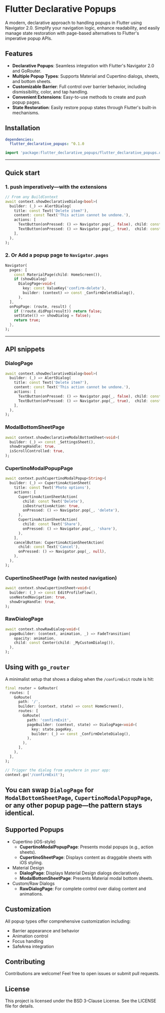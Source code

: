 # Flutter Declarative Popups

A modern, declarative approach to handling popups in Flutter using Navigator 2.0. Simplify your navigation logic,
enhance readability, and easily manage state restoration with page-based alternatives to Flutter's imperative popup
APIs.

## Features
* **Declarative Popups**: Seamless integration with Flutter's Navigator 2.0 and GoRouter.
* **Multiple Popup Types**: Supports Material and Cupertino dialogs, sheets, and bottom sheets.
* **Customizable Barrier**: Full control over barrier behavior, including dismissibility, color, and tap handling.
* **Convenient Extensions**: Easy-to-use methods to create and push popup pages.
* **State Restoration**: Easily restore popup states through Flutter's built-in mechanisms.

## Installation

```yaml
dependencies:
  flutter_declarative_popups: ^0.1.0
```

```dart
import 'package:flutter_declarative_popups/flutter_declarative_popups.dart';
```

---

## Quick start

### 1. push imperatively—with the **extensions**

```dart
// From any BuildContext
await context.showDeclarativeDialog<bool>(
  builder: (_) => AlertDialog(
    title: const Text('Delete item?'),
    content: const Text('This action cannot be undone.'),
    actions: [
      TextButton(onPressed: () => Navigator.pop(_, false), child: const Text('Cancel')),
      TextButton(onPressed: () => Navigator.pop(_, true),  child: const Text('Delete')),
    ],
  ),
);
```

### 2. Or Add a popup page to `Navigator.pages`

```dart
Navigator(
  pages: [
    const MaterialPage(child: HomeScreen()),
    if (showDialog)
      DialogPage<void>(
        key: const ValueKey('confirm-delete'),
        builder: (context) => const _ConfirmDeleteDialog(),
      ),
  ],
  onPopPage: (route, result) {
    if (!route.didPop(result)) return false;
    setState(() => showDialog = false);
    return true;
  },
);
```

---

## API snippets

### DialogPage

```dart
await context.showDeclarativeDialog<bool>(
  builder: (_) => AlertDialog(
    title: const Text('Delete item?'),
    content: const Text('This action cannot be undone.'),
    actions: [
      TextButton(onPressed: () => Navigator.pop(_, false), child: const Text('Cancel')),
      TextButton(onPressed: () => Navigator.pop(_, true),  child: const Text('Delete')),
    ],
  ),
);
```

### ModalBottomSheetPage

```dart
await context.showDeclarativeModalBottomSheet<void>(
  builder: (_) => const _SettingsSheet(),
  showDragHandle: true,
  isScrollControlled: true,
);
```

### CupertinoModalPopupPage

```dart
await context.pushCupertinoModalPopup<String>(
  builder: (_) => CupertinoActionSheet(
    title: const Text('Photo options'),
    actions: [
      CupertinoActionSheetAction(
        child: const Text('Delete'),
        isDestructiveAction: true,
        onPressed: () => Navigator.pop(_, 'delete'),
      ),
      CupertinoActionSheetAction(
        child: const Text('Share'),
        onPressed: () => Navigator.pop(_, 'share'),
      ),
    ],
    cancelButton: CupertinoActionSheetAction(
      child: const Text('Cancel'),
      onPressed: () => Navigator.pop(_, null),
    ),
  ),
);
```

### CupertinoSheetPage (with nested navigation)

```dart
await context.showCupertinoSheet<void>(
  builder: (_) => const EditProfileFlow(),
  useNestedNavigation: true,
  showDragHandle: true,
);
```

### RawDialogPage

```dart
await context.showRawDialog<void>(
  pageBuilder: (context, animation, _) => FadeTransition(
    opacity: animation,
    child: const Center(child: _MyCustomDialog()),
  ),
);
```


## Using with `go_router`

A minimalist setup that shows a dialog when the `/confirmExit` route is hit:

```dart
final router = GoRouter(
  routes: [
    GoRoute(
      path: '/',
      builder: (context, state) => const HomeScreen(),
      routes: [
        GoRoute(
          path: 'confirmExit',
          pageBuilder: (context, state) => DialogPage<void>(
            key: state.pageKey,
            builder: (_) => const _ConfirmDeleteDialog(),
          ),
        ),
      ],
    ),
  ],
);

// Trigger the dialog from anywhere in your app:
context.go('/confirmExit');
```

You can swap `DialogPage` for `ModalBottomSheetPage`, `CupertinoModalPopupPage`, or any other popup page—the pattern stays identical.
---


## Supported Popups

* Cupertino (iOS-style)
    * **CupertinoModalPopupPage**: Presents modal popups (e.g., action sheets).
    * **CupertinoSheetPage**: Displays content as draggable sheets with iOS styling.
* Material Design
    * **DialogPage**: Displays Material Design dialogs declaratively.
    * **ModalBottomSheetPage**: Presents Material modal bottom sheets.
* Custom/Raw Dialogs
    * **RawDialogPage**: For complete control over dialog content and animations.

## Customization

All popup types offer comprehensive customization including:

* Barrier appearance and behavior
* Animation control
* Focus handling
* SafeArea integration

## Contributing

Contributions are welcome! Feel free to open issues or submit pull requests.

## License

This project is licensed under the BSD 3-Clause License. See the LICENSE file for details.

